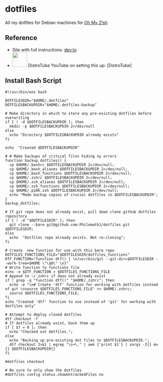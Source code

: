 # dotfiles
All my dotfiles for Debian machines for [Oh My Z!sh](https://ohmyz.sh/)

## Reference

- Site with full instructions: [dev.to](https://dev.to/bowmanjd/store-home-directory-config-files-dotfiles-in-git-using-bash-zsh-or-powershell-the-bare-repo-approach-35l3)
- [<img src="https://styles.redditmedia.com/t5_iaosk/styles/communityIcon_jwyv6sinaha41.jpg?width=256&s=15f9d40444aaa70b8d65a0aad2f0dd87ef58d0de" width="48" height="48">](https://www.youtube.com/watch?v=tBoLDpTWVOM&t=21s) DistroTube YouTube on setting this up: [DistroTube]


## Install Bash Script
```
#!/usr/bin/env bash

DOTFILESDIR="$HOME/.dotfiles"
DOTFILESBACKUPDIR="$HOME/.dotfiles-backup"

# Make directory in which to store any pre-existing dotfiles before overwriting
if [ ! -d $DOTFILESBACKUPDIR ]; then
  mkdir -p $DOTFILESBACKUPDIR 2>/dev/null
else
  echo "Directory $DOTFILESBACKUPDIR already exists"
fi

echo  "Created $DOTFILESBACKUPDIR"

# # Make backups of critical files hiding ny errors
function backup_dotfiles() {
  cp $HOME/.bashrc $DOTFILESBACKUPDIR 2>/dev/null;
  cp $HOME/.bash_aliases $DOTFILESBACKUPDIR 2>/dev/null;
  cp $HOME/.bash_functions $DOTFILESBACKUPDIR 2>/dev/null;
  cp $HOME/.zshrc $DOTFILESBACKUPDIR 2>/dev/null;
  cp $HOME/.zsh_aliases $DOTFILESBACKUPDIR 2>/dev/null;
  cp $HOME/.zsh_functions $DOTFILESBACKUPDIR 2>/dev/null;
  cp $HOME/.p10k.zsh $DOTFILESBACKUPDIR 2>/dev/null;
  echo "Made backup copies of crucial dotfiles in $DOTFILESBACKUPDIR";
}
backup_dotfiles;

# If git repo does not already exist, pull down clone github dotfiles repository
if [ ! -d "$DOTFILESDIR" ]; then
  git clone --bare git@github.com:PhilomathJ/dotfiles.git $DOTFILESDIR;
else
  echo  "Dotfiles repo already exists. Not re-cloning";
fi

# Create  new function for use with this bare repo
DOTFILES_FUNCTIONS_FILE="$DOTFILESDIR/dotfiles_functions"
DTF_FUNCTION="function dtf() { \n/usr/bin/git --git-dir=$DOTFILESDIR --work-tree=$HOME \"\$@\" \n}"
# Write function to functions file
echo -e $DTF_FUNCTION > $DOTFILES_FUNCTIONS_FILE
# Append to ~/.zshrc if does not already exist
if ! grep -q "function dtf()" "$HOME/.zshrc"; then
  echo -e "\n# Create 'dtf' function for working with dotfiles instead of git \nsource $DOTFILES_FUNCTIONS_FILE" >> $HOME/.zshrc;
  source $DOTFILES_FUNCTIONS_FILE;
fi
echo "Created 'dtf' function to use instead of 'git' for working with dotfiles only"

# Attempt to deploy cloned dotfiles
dtf checkout -f
# If dotfiles already exist, back them up
if [ $? = 0 ]; then
  echo "Checked out dotfiles.";
else
  echo "Backing up pre-existing dot files to $DOTFILESBACKUPDIR.";
  dtf checkout 2>&1 | egrep "\s+\." | awk {'print $1'} | xargs -I{} mv {} $DOTFILESBACKUPDIR{}
fi

#dotfiles checkout

# Be sure to only show the dotfiles
#dotfiles config status.showUntrackedFiles no

```
